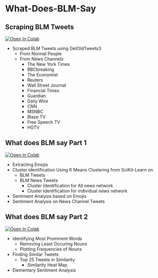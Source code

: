 # What-Does-BLM-Say
## Scraping BLM Tweets

[![Open In Colab](https://colab.research.google.com/assets/colab-badge.svg)](https://colab.research.google.com/drive/1kl2d0Hd8lBDPtgEYfosLHHGNZsJP82Ge?usp=sharing)

- Scraped BLM Tweets using GetOldTweets3
  - From Normal People
  - From News Channels
      - The New York Times 
      - BBCbreaking
      - The Economist
      - Reuters
      - Wall Street Journal 
      - Financial Times
      - Guardian
      - Daily Wire
      - CNN
      - MSNBC
      - Blaze TV
      - Free Speech TV
      - HGTV
  
## What does BLM say Part 1

[![Open In Colab](https://colab.research.google.com/assets/colab-badge.svg)](https://colab.research.google.com/drive/1uJGS9bT9j_2w-WlcKmzFJijFPprSN07D?usp=sharing)

  - Extracting Emojis
  - Cluster Identification Using K Means Clustering from SciKit-Learn on
    - BLM Tweets
    - BLM News Tweets
      - Cluster Identification for All news network
      - Cluster Identification for individual news network
  - Sentiment Analysis based on Emojis
  - Sentiment Analysis on News Channel Tweets


## What does BLM say Part 2

[![Open In Colab](https://colab.research.google.com/assets/colab-badge.svg)](https://colab.research.google.com/drive/1KXFCNbF9urJ9GO092JcrszM2OsG8CGmI?usp=sharing)

  - Identifying Most Prominent Words
    - Removing Least Occuring Nouns
    - Plotting Frequencies of Nouns
  - Finding Similar Tweets
    - Top 25 Tweets in Similarity
      - Similarity Heat Map
  - Elementary Sentiment Analysis


